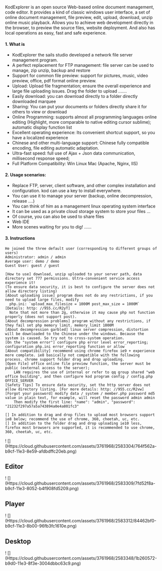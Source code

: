 KodExplorer is an open source Web-based online document management, code editor. It provides a kind of classic windows user interface, a set of online document management, file preview, edit, upload, download, unzip online music playback. Allows you to achieve web development directly in the browser, to preview the source files, website deployment. And also has local operations as easy, fast and safe experience.

####  1. What is
 - KodExplorer the sails studio developed a network file server management program.
 - A perfect replacement for FTP management: file server can be used to manage, zip unzip, backup and restore
 - Support for common file preview: support for pictures, music, video preview, office, pdf format online preview.
 - Upload: Upload file fragmentation; ensure the overall experience and large file uploading issues. Drag the folder to upload .......
 - Easily download: you can download directly to a folder directly downloaded marquee
 - Sharing: You can put your documents or folders directly share it for others to view or download
 - Online Programming: supports almost all programming languages ​​online editing (Highlight, more comparable to native editing cursor sublime); automatic display function list
 - Excellent operating experience: Its convenient shortcut support, so you have a localized experience
 - Chinese and other multi-language support: Chinese fully compatible encoding, file editing automatic adaptation.
 - Ultra-fast speed: full use of Ajax + Json data communication, millisecond response speed;
 - Full Platform Compatibility: Win Linux Mac (Apache, Nginx, IIS)
  
 #### 2. Usage scenarios:
 - Replace FTP, server, client software, and other complex installation and configuration. kod can use a key to install everywhere.
 - You can use it to manage your server (backup, online decompression, release ....)
 - You can think of him as a management linux operating system interface
 - It can be used as a private cloud storage system to store your files ...
 - Of course, you can also be used to share files
 - Web IDE
 - More scenes waiting for you to dig! ......

#### 3. Instructions
    He joined the three default user (corresponding to different groups of users)
    Administrator: admin / admin
    Average user: demo / demo
    Guest User: guest / guest

    [How to use] download, unzip uploaded to your server path, data directory set 777 permissions. Ultra-convenient service access experience it!
    (To ensure data security, it is best to configure the server does not allow directory listing)
    [About uploading issue] program does not do any restrictions, if you need to upload large files, modify
      php.ini: `upload_max_filesize = 1000M post_max_size = 1000M` [Details: http: //955.cc/R2yT]
      Note that not more than 2g, otherwise it may cause php not function properly (does not support post).
    [About decompression problems] program without any restrictions, if they fail set php memory limit. memory_limit 1000M
    [About decompression garbled] linux server compression, distortion will be downloaded to the Chinese under the windows. Because the system is caused. So try not to cross-system operation.
    [On the "system error"] configure php error level error_reporting; configuration php.ini error_reporting function or allow
    [About compatibility] recommend using chrome firefox ie9 + experience more complete. ie8 basically not compatible with the following process. chrome support folder drag and drop uploading.
    [Open File] office online file preview function, the server must be public (external access to the server);
        LAN requires the use of internal or refer to qq group shared "web office building", and then configure kod program config / config.php OFFICE_SERVER
    [Safety Tips] To ensure data security, set the http server does not allow directory listing. [For more details: http: //955.cc/R2vw]
    [Forgot your password] modify data / system / member.php password md5 value in plain text, for example, will reset the password admin admin
        Then modify the first line: "name": "admin", "password": "21232f297a57a5a743894a0e4a801fc3"

    [] In addition to drag and drop files to upload most browsers support ie8 below; recommend the use of chrome, 360, cheetah, uc, etc.
    [] In addition to the folder drag and drop uploading ie10 less, firefox most browsers are supported, it is recommended to use chrome, 360, cheetah, uc, etc.

! [] (Https://cloud.githubusercontent.com/assets/3761968/2583304/764f562a-b9cf-11e3-8e59-afdbdffc20eb.png)

## Editor
! [] (Https://cloud.githubusercontent.com/assets/3761968/2583309/7fd52f8a-b9cf-11e3-8052-b4f908fd5209.png)


## Player
! [] (Https://cloud.githubusercontent.com/assets/3761968/2583312/84462bf0-b9cf-11e3-8b00-96fb3fc1610e.png)

## Desktop
! [] (Https://cloud.githubusercontent.com/assets/3761968/2583348/1b260572-b9d0-11e3-8f3e-3004dbbc63c9.png)
